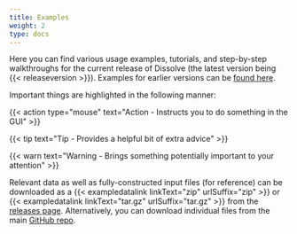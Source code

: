 ```yaml
---
title: Examples
weight: 2
type: docs
---
```


Here you can find various usage examples, tutorials, and step-by-step walkthroughs for the current release of Dissolve (the latest version being {{< releaseversion >}}). Examples for earlier versions can be [found here](previous/0.8/).

Important things are highlighted in the following manner:

{{< action type="mouse" text="Action - Instructs you to do something in the GUI" >}}

{{< tip text="Tip - Provides a helpful bit of extra advice" >}}

{{< warn text="Warning - Brings something potentially important to your attention" >}}

Relevant data as well as fully-constructed input files (for reference) can be downloaded as a {{< exampledatalink linkText="zip" urlSuffix="zip" >}} or {{< exampledatalink linkText="tar.gz" urlSuffix="tar.gz" >}} from the [releases page](https://github.com/disorderedmaterials/dissolve/releases). Alternatively, you can download individual files from the main [GitHub repo](https://github.com/disorderedmaterials/dissolve/tree/develop/examples).
